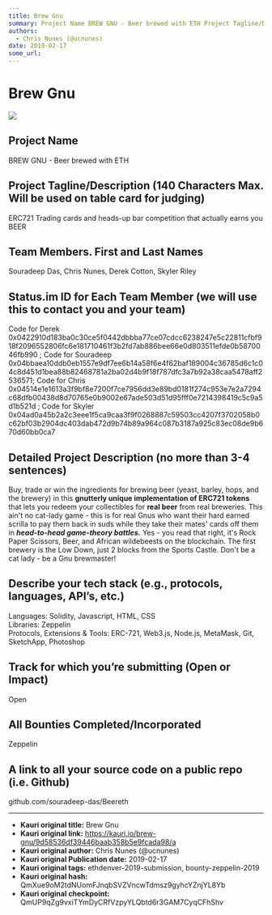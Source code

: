 ```yaml
---
title: Brew Gnu
summary: Project Name BREW GNU - Beer brewed with ETH Project Tagline/Description (140 Characters Max. Will be used on table card for judging) ERC721 Trading cards and heads-up bar competition that actually earns you BEER Team Members. First and Last Names Souradeep Das, Chris Nunes, Derek Cotton, Skyler Riley Status.im ID for Each Team Member (we will use this to contact you and your team) Code for Derek 0x0422910d183ba0c30ce5f0442dbbba77ce07cdcc6238247e5c22811cfbf918f2096552806fc6e181710461f3b2fd7ab886
authors:
  - Chris Nunes (@ucnunes)
date: 2019-02-17
some_url: 
---
```


# Brew Gnu



![](https://ipfs.infura.io/ipfs/QmZXfKNEeFdcP5wv6dGNQuRRqK8YdnzHHy4ML2h2SUYJFU)

## Project Name
BREW GNU - Beer brewed with ETH

## Project Tagline/Description (140 Characters Max. Will be used on table card for judging)
ERC721 Trading cards and heads-up bar competition that actually earns you BEER

## Team Members. First and Last Names
Souradeep Das, Chris Nunes, Derek Cotton, Skyler Riley

## Status.im ID for Each Team Member (we will use this to contact you and your team)
Code for Derek 0x0422910d183ba0c30ce5f0442dbbba77ce07cdcc6238247e5c22811cfbf918f2096552806fc6e181710461f3b2fd7ab886bee66e0d803511efde0b5870046fb990 ; 
Code for Souradeep 0x04bbaea10ddb0eb1557e9df7ee6b14a58f6e4f62baf189004c36785d6c1c04c8d451d1bea88b82468781a2ba02d4b9f18f787dfc3a7b92a38caa5478aff2536571; 
Code for Chris 0x04514e1e1613a3f9bf8e7200f7ce7956dd3e89bd0181f274c953e7e2a7294c68dfb00438d8d70765e0b9002e67ade503d51d95fff0e7214398419c5c9a5d1b521d ; 
Code for Skyler 0x04ad0a45b2a2c3eee1f5ca9caa3f9f0268887c59503cc4207f3702058b0c62bf03b2904dc403dab472d9b74b89a964c087b3187a925c83ec08de9b670d60bb0ca7

## Detailed Project Description (no more than 3-4 sentences)
Buy, trade or win the ingredients for brewing beer (yeast, barley, hops, and the brewery) in this **gnutterly unique implementation of ERC721 tokens** that lets you redeem your collectibles for **real beer** from real breweries.  This ain't no cat-lady game - this is for real Gnus who want their hard earned scrilla to pay them back in suds while they take their mates' cards off them in ***head-to-head game-theory battles.***  Yes - you read that right, it's Rock Paper Scissors, Beer, and African wildebeests on the blockchain. The first brewery is the Low Down, just 2 blocks from the Sports Castle.  Don't be a cat lady - be a Gnu brewmaster!

## Describe your tech stack (e.g., protocols, languages, API’s, etc.)
Languages: Solidity, Javascript, HTML, CSS  
Libraries: Zeppelin  
Protocols, Extensions & Tools: ERC-721, Web3.js, Node.js, MetaMask, Git, SketchApp, Photoshop  

## Track for which you’re submitting (Open or Impact)
Open

## All Bounties Completed/Incorporated
Zeppelin

## A link to all your source code on a public repo (i.e. Github)
github.com/souradeep-das/Beereth






---

- **Kauri original title:** Brew Gnu
- **Kauri original link:** https://kauri.io/brew-gnu/9d58536df39446baab358b5e9fcada98/a
- **Kauri original author:** Chris Nunes (@ucnunes)
- **Kauri original Publication date:** 2019-02-17
- **Kauri original tags:** ethdenver-2019-submission, bounty-zeppelin-2019
- **Kauri original hash:** QmXue9oM2tdNUomFJnqbSVZVncwTdmsz9gyhcYZnjYL8Yb
- **Kauri original checkpoint:** QmUP9qZg9vxiTYmDyCRfVzpyYLQbtd6r3GAM7CyqCFhShv



